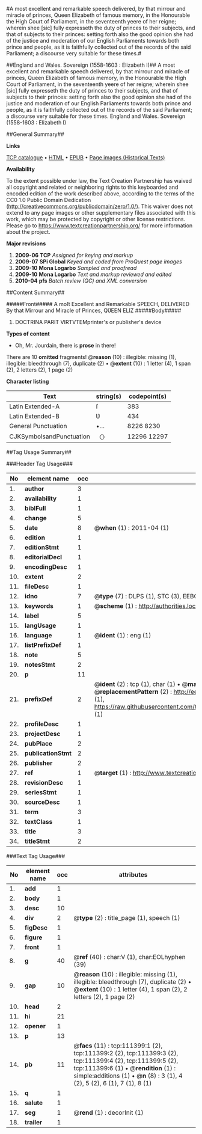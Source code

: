 #A most excellent and remarkable speech delivered, by that mirrour and miracle of princes, Queen Elizabeth of famous memory, in the Honourable the High Court of Parliament, in the seventeenth yeere of her reigne; wherein shee [sic] fully expresseth the duty of princes to their subjects, and that of subjects to their princes: setting forth also the good opinion she had of the justice and moderation of our English Parliaments towards both prince and people, as it is faithfully collected out of the records of the said Parliament; a discourse very suitable for these times.#

##England and Wales. Sovereign (1558-1603 : Elizabeth I)##
A most excellent and remarkable speech delivered, by that mirrour and miracle of princes, Queen Elizabeth of famous memory, in the Honourable the High Court of Parliament, in the seventeenth yeere of her reigne; wherein shee [sic] fully expresseth the duty of princes to their subjects, and that of subjects to their princes: setting forth also the good opinion she had of the justice and moderation of our English Parliaments towards both prince and people, as it is faithfully collected out of the records of the said Parliament; a discourse very suitable for these times.
England and Wales. Sovereign (1558-1603 : Elizabeth I)

##General Summary##

**Links**

[TCP catalogue](http://www.ota.ox.ac.uk/tcp/)  • 
[HTML](http://tei.it.ox.ac.uk/tcp/Texts-HTML/free/A84/A84364.html)  • 
[EPUB](http://tei.it.ox.ac.uk/tcp/Texts-EPUB/free/A84/A84364.epub) • 
[Page images (Historical Texts)](https://historicaltexts.jisc.ac.uk/eebo-99859325e)

**Availability**

To the extent possible under law, the Text Creation Partnership has waived all copyright and related or neighboring rights to this keyboarded and encoded edition of the work described above, according to the terms of the CC0 1.0 Public Domain Dedication (http://creativecommons.org/publicdomain/zero/1.0/). This waiver does not extend to any page images or other supplementary files associated with this work, which may be protected by copyright or other license restrictions. Please go to https://www.textcreationpartnership.org/ for more information about the project.

**Major revisions**

1. __2009-06__ __TCP__ *Assigned for keying and markup*
1. __2009-07__ __SPi Global__ *Keyed and coded from ProQuest page images*
1. __2009-10__ __Mona Logarbo__ *Sampled and proofread*
1. __2009-10__ __Mona Logarbo__ *Text and markup reviewed and edited*
1. __2010-04__ __pfs__ *Batch review (QC) and XML conversion*

##Content Summary##

#####Front#####
A moſt Excellent and Remarkable SPEECH, DELIVERED By that Mirrour and Miracle of Princes, QƲEEN ELIZ
#####Body#####

1. DOCTRINA PARIT VIRTVTEMprinter's or publisher's device

**Types of content**

  * Oh, Mr. Jourdain, there is **prose** in there!

There are 10 **omitted** fragments! 
 @__reason__ (10) : illegible: missing (1), illegible: bleedthrough (7), duplicate (2)  •  @__extent__ (10) : 1 letter (4), 1 span (2), 2 letters (2), 1 page (2)

**Character listing**


|Text|string(s)|codepoint(s)|
|---|---|---|
|Latin Extended-A|ſ|383|
|Latin Extended-B|Ʋ|434|
|General Punctuation|•…|8226 8230|
|CJKSymbolsandPunctuation|〈〉|12296 12297|

##Tag Usage Summary##

###Header Tag Usage###

|No|element name|occ|attributes|
|---|---|---|---|
|1.|__author__|3||
|2.|__availability__|1||
|3.|__biblFull__|1||
|4.|__change__|5||
|5.|__date__|8| @__when__ (1) : 2011-04 (1)|
|6.|__edition__|1||
|7.|__editionStmt__|1||
|8.|__editorialDecl__|1||
|9.|__encodingDesc__|1||
|10.|__extent__|2||
|11.|__fileDesc__|1||
|12.|__idno__|7| @__type__ (7) : DLPS (1), STC (3), EEBO-CITATION (1), PROQUEST (1), VID (1)|
|13.|__keywords__|1| @__scheme__ (1) : http://authorities.loc.gov/ (1)|
|14.|__label__|5||
|15.|__langUsage__|1||
|16.|__language__|1| @__ident__ (1) : eng (1)|
|17.|__listPrefixDef__|1||
|18.|__note__|5||
|19.|__notesStmt__|2||
|20.|__p__|11||
|21.|__prefixDef__|2| @__ident__ (2) : tcp (1), char (1)  •  @__matchPattern__ (2) : ([0-9\-]+):([0-9IVX]+) (1), (.+) (1)  •  @__replacementPattern__ (2) : http://eebo.chadwyck.com/downloadtiff?vid=$1&page=$2 (1), https://raw.githubusercontent.com/textcreationpartnership/Texts/master/tcpchars.xml#$1 (1)|
|22.|__profileDesc__|1||
|23.|__projectDesc__|1||
|24.|__pubPlace__|2||
|25.|__publicationStmt__|2||
|26.|__publisher__|2||
|27.|__ref__|1| @__target__ (1) : http://www.textcreationpartnership.org/docs/. (1)|
|28.|__revisionDesc__|1||
|29.|__seriesStmt__|1||
|30.|__sourceDesc__|1||
|31.|__term__|3||
|32.|__textClass__|1||
|33.|__title__|3||
|34.|__titleStmt__|2||


###Text Tag Usage###

|No|element name|occ|attributes|
|---|---|---|---|
|1.|__add__|1||
|2.|__body__|1||
|3.|__desc__|10||
|4.|__div__|2| @__type__ (2) : title_page (1), speech (1)|
|5.|__figDesc__|1||
|6.|__figure__|1||
|7.|__front__|1||
|8.|__g__|40| @__ref__ (40) : char:V (1), char:EOLhyphen (39)|
|9.|__gap__|10| @__reason__ (10) : illegible: missing (1), illegible: bleedthrough (7), duplicate (2)  •  @__extent__ (10) : 1 letter (4), 1 span (2), 2 letters (2), 1 page (2)|
|10.|__head__|2||
|11.|__hi__|21||
|12.|__opener__|1||
|13.|__p__|13||
|14.|__pb__|11| @__facs__ (11) : tcp:111399:1 (2), tcp:111399:2 (2), tcp:111399:3 (2), tcp:111399:4 (2), tcp:111399:5 (2), tcp:111399:6 (1)  •  @__rendition__ (1) : simple:additions (1)  •  @__n__ (8) : 3 (1), 4 (2), 5 (2), 6 (1), 7 (1), 8 (1)|
|15.|__q__|1||
|16.|__salute__|1||
|17.|__seg__|1| @__rend__ (1) : decorInit (1)|
|18.|__trailer__|1||
